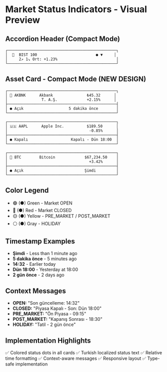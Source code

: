 # Market Status Indicators - Visual Preview

## Accordion Header (Compact Mode)
```
┌────────────────────────────────────────────────┐
│  🏢  BIST 100                          ● ▼     │
│     2↗ 1↘ Ort: +1.23%                          │
└────────────────────────────────────────────────┘
```

## Asset Card - Compact Mode (NEW DESIGN)
```
┌────────────────────────────────────────────────┐
│ 🏢 AKBNK      Akbank               ₺45.32      │
│               T. A.Ş.             +2.15%      │
├────────────────────────────────────────────────┤
│ ● Açık                    5 dakika önce        │
└────────────────────────────────────────────────┘

┌────────────────────────────────────────────────┐
│ 🇺🇸 AAPL      Apple Inc.          $189.50      │
│                                    -0.85%      │
├────────────────────────────────────────────────┤
│ ● Kapalı                   Kapalı - Dün 18:00  │
└────────────────────────────────────────────────┘

┌────────────────────────────────────────────────┐
│ 🚀 BTC        Bitcoin             $67,234.50    │
│                                    +3.42%      │
├────────────────────────────────────────────────┤
│ ● Açık                           Şimdi         │
└────────────────────────────────────────────────┘
```

## Color Legend
- 🟢 (●) Green  - Market OPEN
- 🔴 (●) Red    - Market CLOSED  
- 🟡 (●) Yellow - PRE_MARKET / POST_MARKET
- ⚪ (●) Gray   - HOLIDAY

## Timestamp Examples
- **Şimdi** - Less than 1 minute ago
- **5 dakika önce** - 5 minutes ago
- **14:32** - Earlier today
- **Dün 18:00** - Yesterday at 18:00
- **2 gün önce** - 2 days ago

## Context Messages
- **OPEN:** "Son güncelleme: 14:32"
- **CLOSED:** "Piyasa Kapalı - Son: Dün 18:00"
- **PRE_MARKET:** "Ön Piyasa - 09:15"
- **POST_MARKET:** "Kapanış Sonrası - 18:30"
- **HOLIDAY:** "Tatil - 2 gün önce"

## Implementation Highlights
✅ Colored status dots in all cards
✅ Turkish localized status text
✅ Relative time formatting
✅ Context-aware messages
✅ Responsive layout
✅ Type-safe implementation
